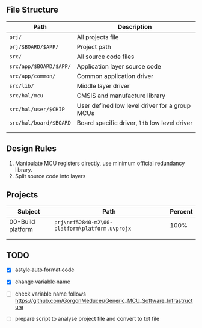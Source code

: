 

## File Structure

| Path                   | Description                                    |
| ---------------------- | ---------------------------------------------- |
| `prj/`                 | All projects file                              |
| `prj/$BOARD/$APP/`     | Project path                                   |
| `src/`                 | All source code files                          |
| `src/app/$BOARD/$APP/` | Application layer source code                  |
| `src/app/common/`      | Common application driver                      |
| `src/lib/`             | Middle layer driver                            |
| `src/hal/mcu`          | CMSIS and manufacture library                  |
| `src/hal/user/$CHIP`   | User defined low level driver for a group MCUs |
| `src/hal/board/$BOARD` | Board specific driver, `lib` low level driver  |
|                        |                                                |
|                        |                                                |

## Design Rules

1. Manipulate MCU registers directly, use minimum official redundancy library. 
2. Split source code into layers

## Projects

| Subject           | Path                                           | Percent |
| ----------------- | ---------------------------------------------- | ------- |
| 00-Build platform | `prj\nrf52840-m2\00-platform\platform.uvprojx` | 100%    |
|                   |                                                |         |
|                   |                                                |         |

## TODO

- [x] ~~astyle  auto format code~~
- [x] ~~change variable name~~
- [ ] check variable name follows https://github.com/GorgonMeducer/Generic_MCU_Software_Infrastructure
- [ ] prepare script to analyse project file and convert to txt file

